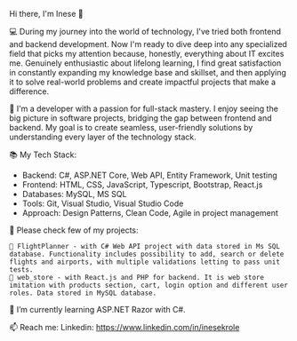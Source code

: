 Hi there, I'm Inese 👋

💻 During my journey into the world of technology, I've tried both frontend and backend development. Now I'm ready to dive deep into any specialized field that picks my attention because, honestly, everything about IT excites me.
Genuinely enthusiastic about lifelong learning, I find great satisfaction in constantly expanding my knowledge base and skillset, and then applying it to solve real-world problems and create impactful projects that make a difference.

🌟 I'm a developer with a passion for full-stack mastery. I enjoy seeing the big picture in software projects, bridging the gap between frontend and backend. My goal is to create seamless, user-friendly solutions by understanding every layer of the technology stack.

📚 My Tech Stack:
- Backend: C#, ASP.NET Core, Web API, Entity Framework, Unit testing
- Frontend: HTML, CSS, JavaScript, Typescript, Bootstrap, React.js
- Databases: MySQL, MS SQL
- Tools: Git, Visual Studio, Visual Studio Code
- Approach: Design Patterns, Clean Code, Agile in project management

🧠 Please check few of my projects:

    🚀 FlightPlanner - with C# Web API project with data stored in Ms SQL database. Functionality includes possibility to add, search or delete flights and airports, with multiple validations letting to pass unit tests.
    🚀 web_store - with React.js and PHP for backend. It is web store imitation with products section, cart, login option and different user roles. Data stored in MySQL database.

🌱 I’m currently learning ASP.NET Razor with C#.

📫 Reach me: 
Linkedin: https://www.linkedin.com/in/inesekrole




